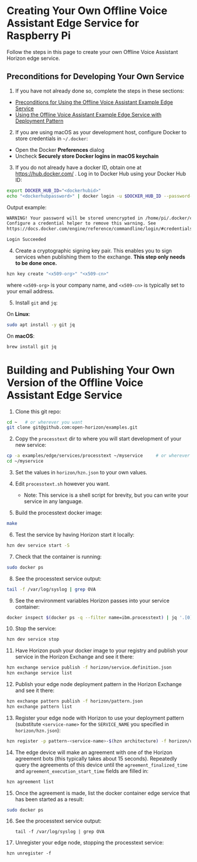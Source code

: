 # Creating Your Own Offline Voice Assistant Edge Service for Raspberry Pi

Follow the steps in this page to create your own Offline Voice Assistant Horizon edge service.

## Preconditions for Developing Your Own Service

1. If you have not already done so, complete the steps in these sections:

  - [Preconditions for Using the Offline Voice Assistant Example Edge Service](README.md#preconditions)
  - [Using the Offline Voice Assistant Example Edge Service with Deployment Pattern](README.md#using-processtext-pattern)

2. If you are using macOS as your development host, configure Docker to store credentials in `~/.docker`:

  - Open the Docker **Preferences** dialog
  - Uncheck **Securely store Docker logins in macOS keychain**

3. If you do not already have a docker ID, obtain one at https://hub.docker.com/ . Log in to Docker Hub using your Docker Hub ID:

  ```bash
  export DOCKER_HUB_ID="<dockerhubid>"
  echo "<dockerhubpassword>" | docker login -u $DOCKER_HUB_ID --password-stdin
  ```

  Output example:

  ```bash
  WARNING! Your password will be stored unencrypted in /home/pi/.docker/config.json.
  Configure a credential helper to remove this warning. See
  https://docs.docker.com/engine/reference/commandline/login/#credentials-store

  Login Succeeded
  ```

4. Create a cryptographic signing key pair. This enables you to sign services when publishing them to the exchange. **This step only needs to be done once.**

  ```bash
  hzn key create "<x509-org>" "<x509-cn>"
  ```

  where `<x509-org>` is your company name, and `<x509-cn>` is typically set to your email address.

5. Install `git` and `jq`:

  On **Linux**:

  ```bash
  sudo apt install -y git jq
  ```

  On **macOS**:

  ```bash
  brew install git jq
  ```

# <a id=build-publish-your-ova> Building and Publishing Your Own Version of the Offline Voice Assistant Edge Service

1. Clone this git repo:
```bash
cd ~   # or wherever you want
git clone git@github.com:open-horizon/examples.git
```

2. Copy the `processtext` dir to where you will start development of your new service:
```bash
cp -a examples/edge/services/processtext ~/myservice     # or wherever
cd ~/myservice
```

3. Set the values in `horizon/hzn.json` to your own values.

4. Edit `processtext.sh` however you want.
    - Note: This service is a shell script for brevity, but you can write your service in any language.

5. Build the processtext docker image:
```bash
make
```

6. Test the service by having Horizon start it locally:
```bash
hzn dev service start -S
```

7. Check that the container is running:
```bash
sudo docker ps 
```

8. See the processtext service output:
```bash
tail -f /var/log/syslog | grep OVA
```

9. See the environment variables Horizon passes into your service container:
```bash
docker inspect $(docker ps -q --filter name=ibm.processtext) | jq '.[0].Config.Env'
```

10. Stop the service:
```bash
hzn dev service stop
```

11. Have Horizon push your docker image to your registry and publish your service in the Horizon Exchange and see it there:
```bash
hzn exchange service publish -f horizon/service.definition.json
hzn exchange service list
```

12. Publish your edge node deployment pattern in the Horizon Exchange and see it there:
```bash
hzn exchange pattern publish -f horizon/pattern.json
hzn exchange pattern list
```

13. Register your edge node with Horizon to use your deployment pattern (substitute `<service-name>` for the `SERVICE_NAME` you specified in `horizon/hzn.json`):
```bash
hzn register -p pattern-<service-name>-$(hzn architecture) -f horizon/userinput.json
```

14. The edge device will make an agreement with one of the Horizon agreement bots (this typically takes about 15 seconds). Repeatedly query the agreements of this device until the `agreement_finalized_time` and `agreement_execution_start_time` fields are filled in:
```bash
hzn agreement list
```

15. Once the agreement is made, list the docker container edge service that has been started as a result:
```bash
sudo docker ps
```

16. See the processtext service output:

	```
	tail -f /var/log/syslog | grep OVA
	```

17. Unregister your edge node, stopping the processtext service:
```
hzn unregister -f
```

